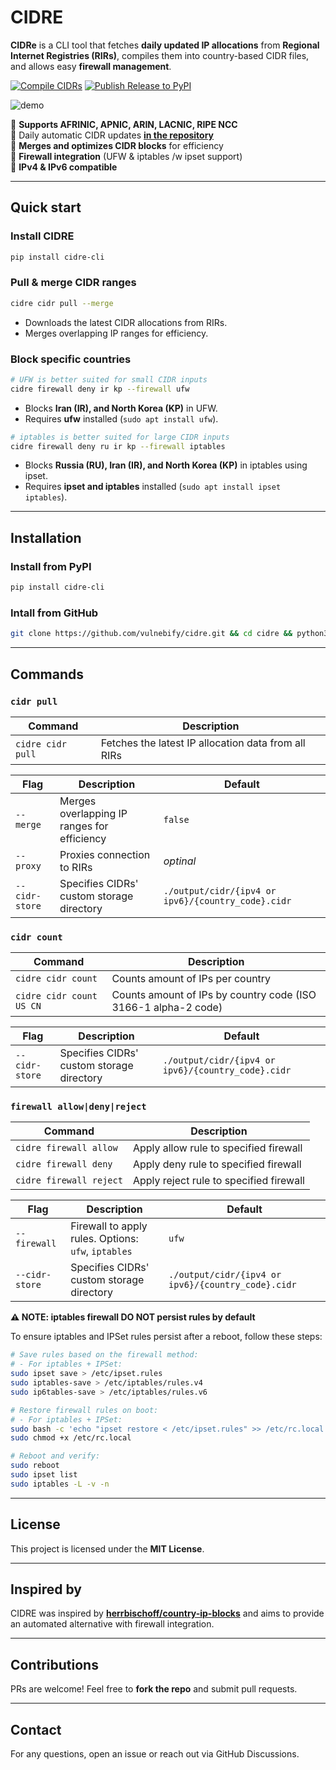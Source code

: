 # CIDRE

**CIDRe** is a CLI tool that fetches **daily updated IP allocations** from **Regional Internet Registries (RIRs)**, compiles them into country-based CIDR files, and allows easy **firewall management**.

[![Compile CIDRs](https://github.com/vulnebify/cidre/actions/workflows/compile_cidrs.yml/badge.svg)](https://github.com/vulnebify/cidre/actions/workflows/compile_cidrs.yml)
[![Publish Release to PyPI](https://github.com/vulnebify/cidre/actions/workflows/pypi_release.yml/badge.svg)](https://github.com/vulnebify/cidre/actions/workflows/pypi_release.yml)

![demo](https://github.com/user-attachments/assets/ada4e504-90a3-442b-aa05-98a1e0b1da7e)

🔹 **Supports AFRINIC, APNIC, ARIN, LACNIC, RIPE NCC**    
🔹 Daily automatic CIDR updates **[in the repository](https://github.com/vulnebify/cidre/blob/main/output/cidr)**    
🔹 **Merges and optimizes CIDR blocks** for efficiency     
🔹 **Firewall integration** (UFW & iptables /w ipset support)   
🔹 **IPv4 & IPv6 compatible**     

---

## Quick start

### **Install CIDRE**

```bash
pip install cidre-cli
```

### **Pull & merge CIDR ranges**

```bash
cidre cidr pull --merge
```

- Downloads the latest CIDR allocations from RIRs.
- Merges overlapping IP ranges for efficiency.

### **Block specific countries**

```bash
# UFW is better suited for small CIDR inputs
cidre firewall deny ir kp --firewall ufw
```

- Blocks **Iran (IR), and North Korea (KP)** in UFW.
- Requires **ufw** installed (`sudo apt install ufw`).


```bash
# iptables is better suited for large CIDR inputs
cidre firewall deny ru ir kp --firewall iptables
```

- Blocks **Russia (RU), Iran (IR), and North Korea (KP)** in iptables using ipset.
- Requires **ipset and iptables** installed (`sudo apt install ipset iptables`).

---

## Installation

### Install from PyPI

```bash
pip install cidre-cli
```

### Intall from GitHub

```bash
git clone https://github.com/vulnebify/cidre.git && cd cidre && python3 -m venv .venv && source .venv/bin/activate && pip install .
```

---

## Commands

### `cidr pull`

| Command           | Description                                         |
| ----------------- | --------------------------------------------------- |
| `cidre cidr pull` | Fetches the latest IP allocation data from all RIRs |


| Flag           | Description                                 | Default                                            |
| -------------- | ------------------------------------------- | -------------------------------------------------- |
| `--merge`      | Merges overlapping IP ranges for efficiency | `false`                                            |
| `--proxy`      | Proxies connection to RIRs                  | *optinal*                                          |
| `--cidr-store` | Specifies CIDRs' custom storage directory   | `./output/cidr/{ipv4 or ipv6}/{country_code}.cidr` |

### `cidr count`

| Command                  | Description                                                    |
| ------------------------ | -------------------------------------------------------------- |
| `cidre cidr count`       | Counts amount of IPs per country                               |
| `cidre cidr count US CN` | Counts amount of IPs by country code (ISO 3166-1 alpha-2 code) |

| Flag           | Description                                 | Default                                            |
| -------------- | ------------------------------------------- | -------------------------------------------------- |
| `--cidr-store` | Specifies CIDRs' custom storage directory   | `./output/cidr/{ipv4 or ipv6}/{country_code}.cidr` |

### `firewall allow|deny|reject`

| Command                 | Description                             |
| ----------------------- | --------------------------------------- |
| `cidre firewall allow`  | Apply allow rule to specified firewall  |
| `cidre firewall deny`   | Apply deny rule to specified firewall   |
| `cidre firewall reject` | Apply reject rule to specified firewall |

| Flag           | Description                                         | Default                                            |
| -------------- | --------------------------------------------------- | -------------------------------------------------- |
| `--firewall`   | Firewall to apply rules. Options: `ufw`, `iptables` | `ufw`                                              |
| `--cidr-store` | Specifies CIDRs' custom storage directory           | `./output/cidr/{ipv4 or ipv6}/{country_code}.cidr` |

**⚠️ NOTE: iptables firewall DO NOT persist rules by default**

To ensure iptables and IPSet rules persist after a reboot, follow these steps:

```bash
# Save rules based on the firewall method:
# - For iptables + IPSet:
sudo ipset save > /etc/ipset.rules
sudo iptables-save > /etc/iptables/rules.v4
sudo ip6tables-save > /etc/iptables/rules.v6

# Restore firewall rules on boot:
# - For iptables + IPSet:
sudo bash -c 'echo "ipset restore < /etc/ipset.rules" >> /etc/rc.local'
sudo chmod +x /etc/rc.local

# Reboot and verify:
sudo reboot
sudo ipset list
sudo iptables -L -v -n
```

---

## License

This project is licensed under the **MIT License**.

---

## Inspired by

CIDRE was inspired by **[herrbischoff/country-ip-blocks](https://github.com/herrbischoff/country-ip-blocks)** and aims to provide an automated alternative with firewall integration.

---

## Contributions

PRs are welcome! Feel free to **fork the repo** and submit pull requests.

---

## Contact

For any questions, open an issue or reach out via GitHub Discussions.

